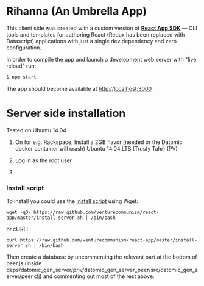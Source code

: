# Rihanna (An Umbrella App)

This client side was created with a custom version of **[React App SDK](https://github.com/kriasoft/react-app)** — CLI
tools and templates for authoring React (Redux has been replaced with Datascript) applications with just a single dev dependency and
zero configuration.

In order to compile the app and launch a development web server with "live reload" run:

```sh
$ npm start
```

The app should become available at [http://localhost:3000](http://localhost:3000)

# Server side installation

Tested on Ubuntu 14.04

1) On for e.g. Rackspace, Install a 2GB flavor (needed or the Datomic docker container will crash) Ubuntu 14.04 LTS (Trusty Tahr) (PV)

2) Log in as the root user

3)

### Install script

To install you could use the [install script](https://raw.github.com/venturecommunism/react-app/master/install-server.sh) using Wget:

    wget -qO- https://raw.github.com/venturecommunism/react-app/master/install-server.sh | /bin/bash

or cURL:

    curl https://raw.github.com/venturecommunism/react-app/master/install-server.sh | /bin/bash

Then create a database by uncommenting the relevant part at the bottom of peer.js (inside deps/datomic_gen_server/priv/datomic_gen_server_peer/src/datomic_gen_server/peer.clj) and commenting out most of the rest above.

